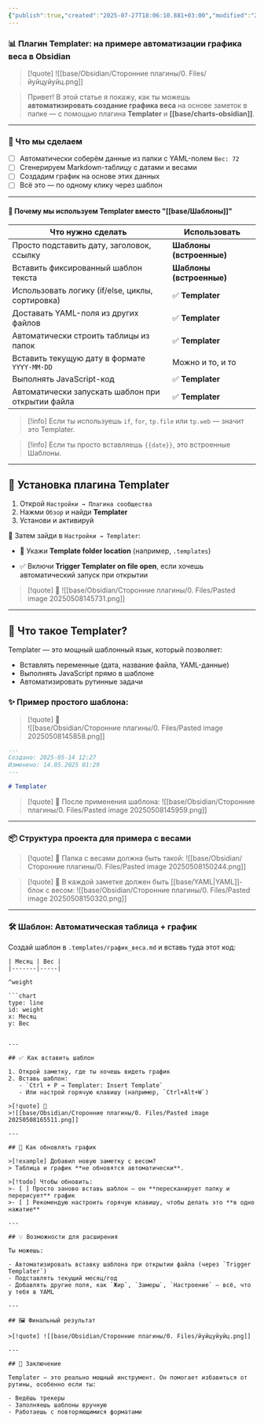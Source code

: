 ```yaml
---
{"publish":true,"created":"2025-07-27T18:06:10.881+03:00","modified":"2025-08-02T13:23:40.334+03:00","cssclasses":""}
---
```



### 📊 Плагин Templater: на примере автоматизации графика веса в Obsidian

>[!quote] ![[base/Obsidian/Сторонние плагины/0. Files/йуйцуйуйц.png]]

> Привет! В этой статье я покажу, как ты можешь **автоматизировать создание графика веса** на основе заметок в папке — с помощью плагина **Templater** и **[[base/charts-obsidian]]**.

---

### 🚀 Что мы сделаем

- [ ] Автоматически соберём данные из папки с YAML-полем `Вес: 72`
- [ ] Сгенерируем Markdown-таблицу с датами и весами
- [ ] Создадим график на основе этих данных
- [ ] Всё это — по одному клику через шаблон

---
#### 🤔 Почему мы используем Templater вместо "[[base/Шаблоны]]"

| Что нужно сделать                                 | Использовать             |
| ------------------------------------------------- | ------------------------ |
| Просто подставить дату, заголовок, ссылку         | **Шаблоны (встроенные)** |
| Вставить фиксированный шаблон текста              | **Шаблоны (встроенные)** |
| Использовать логику (if/else, циклы, сортировка)  | ✅ **Templater**          |
| Доставать YAML-поля из других файлов              | ✅ **Templater**          |
| Автоматически строить таблицы из папок            | ✅ **Templater**          |
| Вставить текущую дату в формате `YYYY-MM-DD`      | Можно и то, и то         |
| Выполнять JavaScript-код                          | ✅ **Templater**          |
| Автоматически запускать шаблон при открытии файла | ✅ **Templater**          |

>[!info] Если ты используешь `if`, `for`, `tp.file` или `tp.web` 
>— значит это Templater. 

>[!info] Если ты просто вставляешь `{{date}}`,
> это встроенные Шаблоны.

---

## 🧩 Установка плагина Templater

1. Открой `Настройки → Плагина сообщества`
2. Нажми `Обзор` и найди **Templater**
3. Установи и активируй

📍 Затем зайди в `Настройки → Templater`:

- 📁 Укажи **Template folder location** (например, `.templates`)

- ✅ Включи **Trigger Templater on file open**, если хочешь автоматический запуск при открытии


>[!quote] 📸
> ![[base/Obsidian/Сторонние плагины/0. Files/Pasted image 20250508145731.png]]

---

## 🧠 Что такое Templater?

Templater — это мощный шаблонный язык, который позволяет:

- Вставлять переменные (дата, название файла, YAML-данные)
- Выполнять JavaScript прямо в шаблоне
- Автоматизировать рутинные задачи

### ✨ Пример простого шаблона:

>[!quote] 📸  
>![[base/Obsidian/Сторонние плагины/0. Files/Pasted image 20250508145858.png]]

```markdown
---
Создано: 2025-05-14 12:27
Изменено: 14.05.2025 01:29
---

# Templater
```

>[!quote] 📸 После применения шаблона: 
>![[base/Obsidian/Сторонние плагины/0. Files/Pasted image 20250508145959.png]]

---
### 📦 Структура проекта для примера с весами

>[!quote] 📸 Папка с весами должна быть такой:
>![[base/Obsidian/Сторонние плагины/0. Files/Pasted image 20250508150244.png]]


>[!quote] 📸  В каждой заметке должен быть [[base/YAML\|YAML]]-блок с весом:
>![[base/Obsidian/Сторонние плагины/0. Files/Pasted image 20250508150320.png]]


---
### 🛠 Шаблон: Автоматическая таблица + график

Создай шаблон в `.templates/график_веса.md` и вставь туда этот код:

```
| Месяц | Вес |
|-------|-----|

^weight

```chart
type: line
id: weight
x: Месяц
y: Вес
```

```

---

## ✅ Как вставить шаблон

1. Открой заметку, где ты хочешь видеть график
2. Вставь шаблон:
   - `Ctrl + P → Templater: Insert Template`
   - Или настрой горячую клавишу (например, `Ctrl+Alt+W`)

>[!quote] 📸 
>![[base/Obsidian/Сторонние плагины/0. Files/Pasted image 20250508165511.png]]

---

## 🔄 Как обновлять график

>[!example] Добавил новую заметку с весом?
> Таблица и график **не обновятся автоматически**.

>[!todo] Чтобы обновить:
>- [ ] Просто заново вставь шаблон — он **пересканирует папку и перерисует** график
>- [ ] Рекомендую настроить горячую клавишу, чтобы делать это **в одно нажатие**

---

## 💡 Возможности для расширения

Ты можешь:

- Автоматизировать вставку шаблона при открытии файла (через `Trigger Templater`)
- Подставлять текущий месяц/год
- Добавлять другие поля, как `Жир`, `Замеры`, `Настроение` — всё, что у тебя в YAML

---

## 🖼 Финальный результат

>[!quote] ![[base/Obsidian/Сторонние плагины/0. Files/йуйцуйуйц.png]]

---

## 🧷 Заключение

Templater — это реально мощный инструмент. Он помогает избавиться от рутины, особенно если ты:

- Ведёшь трекеры
- Заполняешь шаблоны вручную
- Работаешь с повторяющимися форматами